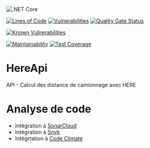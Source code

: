 ![.NET Core](https://github.com/jasonouellet/HereApi/workflows/.NET%20Core/badge.svg)

[![Lines of Code](https://sonarcloud.io/api/project_badges/measure?project=jasonouellet_HereApi&metric=ncloc)](https://sonarcloud.io/dashboard?id=jasonouellet_HereApi)
[![Vulnerabilities](https://sonarcloud.io/api/project_badges/measure?project=jasonouellet_HereApi&metric=vulnerabilities)](https://sonarcloud.io/dashboard?id=jasonouellet_HereApi)
[![Quality Gate Status](https://sonarcloud.io/api/project_badges/measure?project=jasonouellet_HereApi&metric=alert_status)](https://sonarcloud.io/dashboard?id=jasonouellet_HereApi)

[![Known Vulnerabilities](https://snyk.io/test/github/jasonouellet/HereApi/badge.svg)](https://snyk.io/test/github/jasonouellet/HereApi)

[![Maintainability](https://api.codeclimate.com/v1/badges/2e9a540ec865eeea310d/maintainability)](https://codeclimate.com/github/jasonouellet/HereApi/maintainability)
[![Test Coverage](https://api.codeclimate.com/v1/badges/2e9a540ec865eeea310d/test_coverage)](https://codeclimate.com/github/jasonouellet/HereApi/test_coverage)

# HereApi
API - Calcul des distance de camionnage avec HERE

# Analyse de code

* Intégration à [SonarCloud](https://sonarcloud.io/dashboard?id=jasonouellet_HereApi/)
* Intégration à [Snyk](https://app.snyk.io/org/jasonouellet/project/42a7eb37-7170-4de0-ae4d-a5734210be1c/)
* Intégrtation à [Code Climate](https://codeclimate.com/github/jasonouellet/HereApi)
